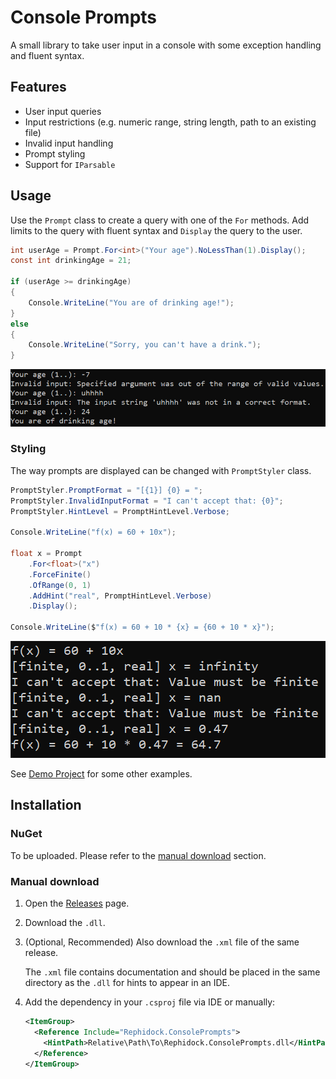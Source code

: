 # Console Prompts

A small library to take user input in a console with some exception handling and fluent syntax.

## Features

- User input queries
- Input restrictions (e.g. numeric range, string length, path to an existing file)
- Invalid input handling
- Prompt styling
- Support for `IParsable`

## Usage

Use the `Prompt` class to create a query with one of the `For` methods. Add limits to the query with fluent syntax and `Display` the query to the user.

```csharp
int userAge = Prompt.For<int>("Your age").NoLessThan(1).Display();
const int drinkingAge = 21;

if (userAge >= drinkingAge)
{
	Console.WriteLine("You are of drinking age!");
}
else
{
	Console.WriteLine("Sorry, you can't have a drink.");
}
```

![image: example_prompt_age](media/example_prompt_age.png)

### Styling

The way prompts are displayed can be changed with `PromptStyler` class.

```csharp
PromptStyler.PromptFormat = "[{1}] {0} = ";
PromptStyler.InvalidInputFormat = "I can't accept that: {0}";
PromptStyler.HintLevel = PromptHintLevel.Verbose;

Console.WriteLine("f(x) = 60 + 10x");

float x = Prompt
	.For<float>("x")
	.ForceFinite()
	.OfRange(0, 1)
	.AddHint("real", PromptHintLevel.Verbose)
	.Display();

Console.WriteLine($"f(x) = 60 + 10 * {x} = {60 + 10 * x}");
```

![image: example_styled_float](media/example_styled_float.png)

See [Demo Project](./src/Rephidock.ConsolePrompts.Demo) for some other examples.

## Installation

### NuGet

To be uploaded. Please refer to the [manual download](#Manual-Download) section.

### Manual download

1. Open the [Releases](https://github.com/Rephidock/Rephidock.ConsolePrompts/releases) page.
2. Download the `.dll`.
3. (Optional, Recommended) Also download the `.xml` file of the same release.

   The `.xml` file contains documentation and should be placed in the same directory as the `.dll` for hints to appear in an IDE. 
   
4. Add the dependency in your `.csproj` file via IDE or manually:
   ```xml
   <ItemGroup>
     <Reference Include="Rephidock.ConsolePrompts">
       <HintPath>Relative\Path\To\Rephidock.ConsolePrompts.dll</HintPath>
     </Reference>
   </ItemGroup>
   ```

